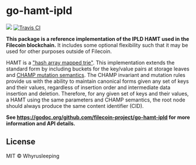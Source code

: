 go-hamt-ipld
==================

[![](https://img.shields.io/badge/made%20by-Protocol%20Labs-blue.svg?style=flat-square)](https://protocol.ai/)
[![Travis CI](https://travis-ci.org/filecoin-project/go-hamt-ipld.svg?branch=master)](https://travis-ci.org/filecoin-project/go-hamt-ipld)

**This package is a reference implementation of the IPLD HAMT used in the
Filecoin blockchain.** It includes some optional flexibility such that it may
be used for other purposes outside of Filecoin.

HAMT is a ["hash array mapped trie"](https://en.wikipedia.org/wiki/Hash_array_mapped_trie).
This implementation extends the standard form by including buckets for the
key/value pairs at storage leaves and [CHAMP mutation semantics](https://michael.steindorfer.name/publications/oopsla15.pdf).
The CHAMP invariant and mutation rules provide us with the ability to maintain
canonical forms given any set of keys and their values, regardless of insertion
order and intermediate data insertion and deletion. Therefore, for any given
set of keys and their values, a HAMT using the same parameters and CHAMP
semantics, the root node should always produce the same content identifier
(CID).

**See https://godoc.org/github.com/filecoin-project/go-hamt-ipld for more information and
API details.**

## License

MIT © Whyrusleeping
